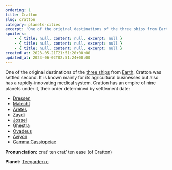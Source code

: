 ```yaml
---
ordering: 1
title: Cratton
slug: cratton
category: planets-cities
excerpt: 'One of the original destinations of the three ships from Earth. Cratton was settled second. It is kn...'
spoilers:
    - { title: null, content: null, excerpt: null }
    - { title: null, content: null, excerpt: null }
    - { title: null, content: null, excerpt: null }
created_at: 2023-05-21T21:51:20+00:00
updated_at: 2023-06-02T02:51:24+00:00
---
```

One of the original destinations of the [three ships](/category/culture-history/three-ships) from [Earth](/category/culture-history/earth). Cratton was settled second. It is known mainly for its agricultural businesses but also has a rapidly-innovating medical system. Cratton has an empire of nine planets under it, their order determined by settlement date:

- [Dressen](/category/planets-cities/dressen)
- [Malecht](/category/planets-cities/malecht)
- [Aretes](/category/planets-cities/aretes)
- [Zaydi](/category/planets-cities/zaydi)
- [Jossei](/category/planets-cities/jossei)
- [Ghestra](/category/planets-cities/ghestra)
- [Ovadeus](/category/planets-cities/ovadeus)
- [Aviyon](/category/planets-cities/aviyon)
- [Gamma Cassiopeiae](/category/planets-cities/gamma-cassiopeiae)

**Pronunciation:**
crat’ ten
crat’ ten ease (of Cratton)

**Planet:** [Teegarden c](https://en.wikipedia.org/wiki/Teegarden%27s_Star_c)